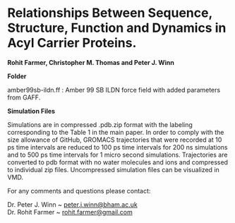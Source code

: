 # Relationships Between Sequence, Structure, Function and Dynamics in Acyl Carrier Proteins.
**Rohit Farmer, Christopher M. Thomas and Peter J. Winn**

**Folder**

amber99sb-ildn.ff : Amber 99 SB ILDN force field with added parameters from GAFF.

**Simulation Files**

Simulations are in compressed .pdb.zip format with the labeling corresponding to the Table 1 in the main paper. In order to comply with the size allowance of GitHub, GROMACS trajectories that were recorded at 10 ps time intervals are reduced to 100 ps time intervals for 200 ns simulations and to 500 ps time intervals for 1 micro second simulations. Trajectories are converted to pdb format with no water molecules and ions and compressed to individual zip files. Uncompressed simulation files can be visualized in VMD.

For any comments and questions please contact:

Dr. Peter J. Winn ~ peter.j.winn@bham.ac.uk  
Dr. Rohit Farmer ~ rohit.farmer@gmail.com